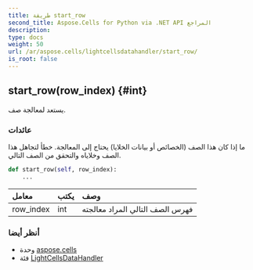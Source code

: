 ```yaml
---
title: طريقة start_row
second_title: Aspose.Cells for Python via .NET API المراجع
description:
type: docs
weight: 50
url: /ar/aspose.cells/lightcellsdatahandler/start_row/
is_root: false
---
```

##  start_row(row_index) {#int}
يستعد لمعالجة صف.


###  عائدات

ما إذا كان هذا الصف (الخصائص أو بيانات الخلايا) يحتاج إلى المعالجة. خطأ لتجاهل هذا الصف وخلاياه والتحقق من الصف التالي.


```python
def start_row(self, row_index):
    ...
```


| معامل| يكتب| وصف|
| :- | :- | :- |
| row_index | int | فهرس الصف التالي المراد معالجته|



###  أنظر أيضا
* وحدة [aspose.cells](../../)
* فئة [LightCellsDataHandler](/cells/python-net/ar/aspose.cells/lightcellsdatahandler)
